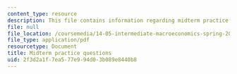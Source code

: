 ```yaml
---
content_type: resource
description: This file contains information regarding midterm practice questions.
file: null
file_location: /coursemedia/14-05-intermediate-macroeconomics-spring-2013/2f3d2a1f7ea577e994d03b089e8440b8_MIT14_05S13_practquestion.pdf
file_type: application/pdf
resourcetype: Document
title: Midterm practice questions
uid: 2f3d2a1f-7ea5-77e9-94d0-3b089e8440b8
---
```

